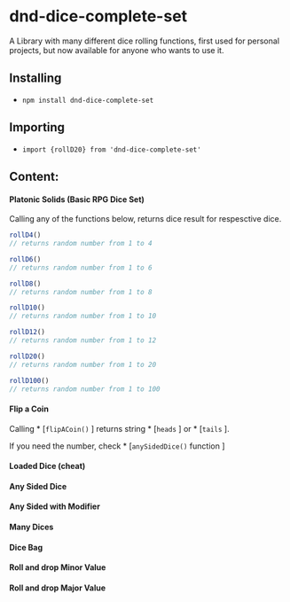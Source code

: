 # dnd-dice-complete-set

A Library with many different dice rolling functions, first used for personal projects, but now available for anyone who wants to use it.

## Installing
  
* `npm install dnd-dice-complete-set`

## Importing

* `import {rollD20} from 'dnd-dice-complete-set'`

## Content:

#### Platonic Solids (Basic RPG Dice Set)
  
Calling any of the functions below, returns dice result for respesctive dice.

```javascript
rollD4() 
// returns random number from 1 to 4  
```
```javascript
rollD6() 
// returns random number from 1 to 6  
```
```javascript
rollD8() 
// returns random number from 1 to 8  
```
```javascript
rollD10() 
// returns random number from 1 to 10 
```
```javascript
rollD12() 
// returns random number from 1 to 12  
```
```javascript
rollD20() 
// returns random number from 1 to 20  
```
```javascript
rollD100() 
// returns random number from 1 to 100  
```

  
#### Flip a Coin  
  
Calling * [`flipACoin()` ] returns string * [`heads` ] or * [`tails` ].

If you need the number, check * [`anySidedDice()` function ] 
  
#### Loaded Dice (cheat)
  


#### Any Sided Dice
#### Any Sided with Modifier
#### Many Dices
#### Dice Bag
#### Roll and drop Minor Value
#### Roll and drop Major Value